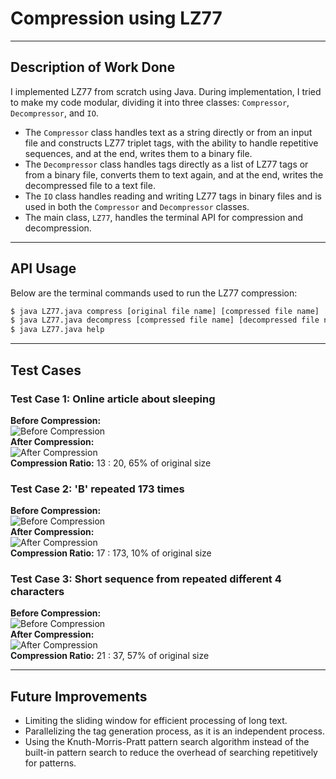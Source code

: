 # **Compression using LZ77**

---

## **Description of Work Done**
I implemented LZ77 from scratch using Java. During implementation, I tried to make my code modular, dividing it into three classes: `Compressor`, `Decompressor`, and `IO`.

- The `Compressor` class handles text as a string directly or from an input file and constructs LZ77 triplet tags, with the ability to handle repetitive sequences, and at the end, writes them to a binary file.
- The `Decompressor` class handles tags directly as a list of LZ77 tags or from a binary file, converts them to text again, and at the end, writes the decompressed file to a text file.
- The `IO` class handles reading and writing LZ77 tags in binary files and is used in both the `Compressor` and `Decompressor` classes.
- The main class, `LZ77`, handles the terminal API for compression and decompression.

---

## **API Usage**
Below are the terminal commands used to run the LZ77 compression:

```sh
$ java LZ77.java compress [original file name] [compressed file name]
$ java LZ77.java decompress [compressed file name] [decompressed file name]
$ java LZ77.java help
```

---

## **Test Cases**

### **Test Case 1: Online article about sleeping**
**Before Compression:**  
![Before Compression](assets/before1.png)  
**After Compression:**  
![After Compression](assets/after1.png)  
**Compression Ratio:** 13 : 20, 65% of original size

### **Test Case 2: 'B' repeated 173 times**
**Before Compression:**  
![Before Compression](assets/before2.png)  
**After Compression:**  
![After Compression](assets/after2.png)  
**Compression Ratio:** 17 : 173, 10% of original size

### **Test Case 3: Short sequence from repeated different 4 characters**
**Before Compression:**  
![Before Compression](assets/before3.png)  
**After Compression:**  
![After Compression](assets/after3.png)  
**Compression Ratio:** 21 : 37, 57% of original size

---

## **Future Improvements**
- Limiting the sliding window for efficient processing of long text.
- Parallelizing the tag generation process, as it is an independent process.
- Using the Knuth-Morris-Pratt pattern search algorithm instead of the built-in pattern search to reduce the overhead of searching repetitively for patterns.
